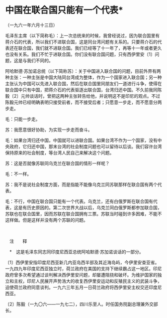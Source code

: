 # 中国在联合国只能有一个代表\*

（一九六一年六月十三日）

毛泽东主席（以下简称毛）：上一次总统来的时候，我曾经说过，因为联合国里有蒋介石的代表，所以我们不进联合国，这是同台湾问题有关系的。只要蒋介石的代表还在联合国，我们就不进联合国。我们已经等了十一年了，再等十一年或者更久也没有关系。我们不忙于进联合国。你们没有联合国问题，只有西伊里安〔1〕问题，这是与我们不同的。

阿哈默德·苏加诺总统（以下简称苏）：关于中国进入联合国的问题，目前外界有两种主张：一种主张是中国大陆同台湾成为整体，作为一个国家进入联合国；另一种主张认为中国可以先进入联合国，然后在联合国里同朋友们一道进行斗争，使得在联合国中只有中国，把蒋介石的代表驱逐出联合国，台湾归还中国。不久前我同陈毅〔2〕元帅谈话时，曾把这两种主张转告给他，并说明这不是印尼的观点。不过陈毅元帅已经明确表明只接受前者，而不接受后者；只愿意一步走，而不愿意分两步走。

毛：只能一步走。

苏：我愿意很好协助，为实现一步走而奋斗。

毛：如果台湾归还中国，中国就可以进联合国。如果台湾不作为一个国家，没有中央政府，它归还中国，那末台湾的社会制度问题也可以留待以后谈。我们容许台湾保持原来的社会制度，等台湾人民自己来解决这个问题。

苏：这是否就像苏联同乌克兰在联合国的情形一样呢？

毛：不一样。

苏：我不是说社会制度方面，而是指能不能像乌克兰同苏联那样在联合国有两个代表。

毛：不行，中国在联合国只能有一个代表。乌克兰，还有白俄罗斯在联合国有代表，这是有历史原因的。第二次世界大战以后，乌克兰同白俄罗斯都参加联合国，苏联也在联合国里，因而苏联在联合国拥有三票。苏联当时碰到许多困难，不能不这样做。但是这样并没有两个苏联的问题。

　　

　注　　释　

　\*　这是毛泽东同志同印度尼西亚总统阿哈默德·苏加诺谈话的一部分。

〔1〕西伊里安指印度尼西亚新几内亚岛西半部及其近海岛屿，今伊里安查亚省。一九四九年印度尼西亚独立时，荷兰政府在美国的支持下继续霸占这一地区。印尼政府曾多次希望通过谈判解决西伊里安问题，却屡遭阻挠和破坏。为维护国家的独立和主权，印尼人民展开声势浩大的收复西伊里安运动和反殖民主义的武装斗争，迫使荷兰政府同意谈判。一九六三年五月一日荷兰政府将西伊里安主权交还印度尼西亚。

〔2〕陈毅（一九〇六——一九七二），四川乐至人。时任国务院副总理兼外交部长。
